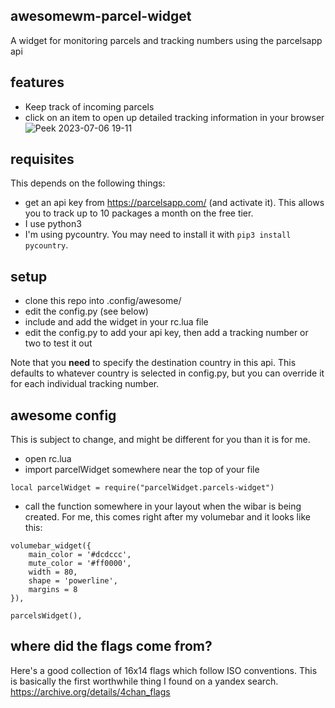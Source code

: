 ## awesomewm-parcel-widget
A widget for monitoring parcels and tracking numbers using the parcelsapp api

## features
* Keep track of incoming parcels
* click on an item to open up detailed tracking information in your browser
![Peek 2023-07-06 19-11](https://github.com/NBKelly/awesomewm-parcel-widget/assets/9095245/2f16397a-833d-43bb-8d87-081bb5648693)

## requisites
This depends on the following things:
* get an api key from https://parcelsapp.com/ (and activate it). This allows you to track up to 10 packages a month on the free tier.
* I use python3
* I'm using pycountry. You may need to install it with `pip3 install pycountry`.

## setup
* clone this repo into .config/awesome/
* edit the config.py (see below)
* include and add the widget in your rc.lua file
* edit the config.py to add your api key, then add a tracking number or two to test it out

Note that you **need** to specify the destination country in this api. This defaults to whatever country is selected in config.py, but you can override it for each individual tracking number.

## awesome config
This is subject to change, and might be different for you than it is for me.

* open rc.lua
* import parcelWidget somewhere near the top of your file
```
local parcelWidget = require("parcelWidget.parcels-widget")
```
* call the function somewhere in your layout when the wibar is being created. For me, this comes right after my volumebar and it looks like this:
```
volumebar_widget({
    main_color = '#dcdccc',
    mute_color = '#ff0000',
    width = 80,
    shape = 'powerline',
    margins = 8
}),

parcelsWidget(),  
```

## where did the flags come from?
Here's a good collection of 16x14 flags which follow ISO conventions. This is basically the first worthwhile thing I found on a yandex search. https://archive.org/details/4chan_flags
